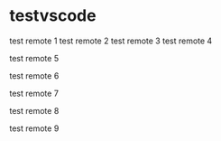 # testvscode

test remote 1 test remote 2
test remote 3
test remote 4

test remote 5

test remote 6

test remote 7

test remote 8

test remote 9
